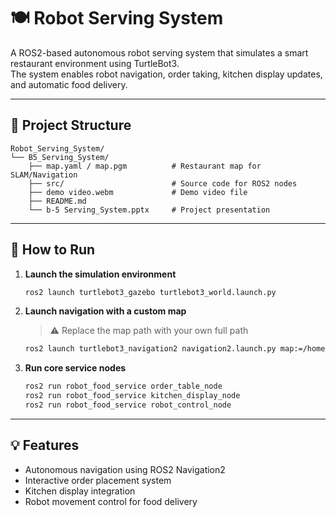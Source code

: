 
# 🍽️ Robot Serving System

A ROS2-based autonomous robot serving system that simulates a smart restaurant environment using TurtleBot3.  
The system enables robot navigation, order taking, kitchen display updates, and automatic food delivery.

---

## 📁 Project Structure

```
Robot_Serving_System/
└── B5_Serving_System/
    ├── map.yaml / map.pgm          # Restaurant map for SLAM/Navigation
    ├── src/                        # Source code for ROS2 nodes
    ├── demo video.webm             # Demo video file
    ├── README.md
    └── b-5 Serving_System.pptx     # Project presentation
```

---

## 🚀 How to Run

1. **Launch the simulation environment**  
   ```bash
   ros2 launch turtlebot3_gazebo turtlebot3_world.launch.py
   ```

2. **Launch navigation with a custom map**  
   > ⚠️ Replace the map path with your own full path  
   ```bash
   ros2 launch turtlebot3_navigation2 navigation2.launch.py map:=/home/your_name/map.yaml
   ```

3. **Run core service nodes**
   ```bash
   ros2 run robot_food_service order_table_node
   ros2 run robot_food_service kitchen_display_node
   ros2 run robot_food_service robot_control_node
   ```

---

## 💡 Features

- Autonomous navigation using ROS2 Navigation2
- Interactive order placement system
- Kitchen display integration
- Robot movement control for food delivery
